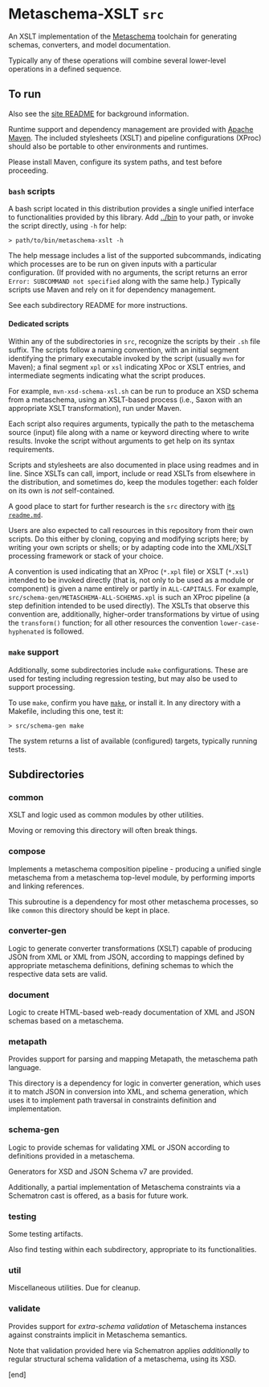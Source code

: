 # Metaschema-XSLT `src`

An XSLT implementation of the [Metaschema](https://pages.nist.gov/metaschema) toolchain for generating schemas, converters, and model documentation.

Typically any of these operations will combine several lower-level operations in a defined sequence.

## To run

Also see the [site README](../README.md) for background information.

Runtime support and dependency management are provided with [Apache Maven](https://maven.apache.org/). The included stylesheets (XSLT) and pipeline configurations (XProc) should also be portable to other environments and runtimes.

Please install Maven, configure its system paths, and test before proceeding.

### `bash` scripts

A bash script located in this distribution provides a single unified interface to functionalities provided by this library. Add [../bin](../bin) to your path, or invoke the script directly, using `-h` for help:

```
> path/to/bin/metaschema-xslt -h
```

The help message includes a list of the supported subcommands, indicating which processes are to be run on given inputs with a particular configuration. (If provided with no arguments, the script returns an error `Error: SUBCOMMAND not specified` along with the same help.) Typically scripts use Maven and rely on it for dependency management.

See each subdirectory README for more instructions.

#### Dedicated scripts

Within any of the subdirectories in `src`, recognize the scripts by their `.sh` file suffix. The scripts follow a naming convention, with an initial segment identifying the primary executable invoked by the script (usually `mvn` for Maven); a final segment `xpl` or `xsl` indicating XPoc or XSLT entries, and intermediate segments indicating what the script produces.

For example, `mvn-xsd-schema-xsl.sh` can be run to produce an XSD schema from a metaschema, using an XSLT-based process (i.e., Saxon with an appropriate XSLT transformation), run under Maven.

Each script also requires arguments, typically the path to the metaschema source (input) file along with a name or keyword directing where to write results. Invoke the script without arguments to get help on its syntax requirements.

Scripts and stylesheets are also documented in place using readmes and in line. Since XSLTs can call, import, include or read XSLTs from elsewhere in the distribution, and sometimes do, keep the modules together: each folder on its own is *not* self-contained.

A good place to start for further research is the `src` directory with [its `readme.md`](src/README.md).

Users are also expected to call resources in this repository from their own scripts. Do this either by cloning, copying and modifying scripts here; by writing your own scripts or shells; or by adapting code into the XML/XSLT processing framework or stack of your choice.

A convention is used indicating that an XProc (`*.xpl` file) or XSLT (`*.xsl`) intended to be invoked directly (that is, not only to be used as a module or component) is given a name entirely or partly in `ALL-CAPITALS`. For example, `src/schema-gen/METASCHEMA-ALL-SCHEMAS.xpl` is such an XProc pipeline (a step definition intended to be used directly). The XSLTs that observe this convention are, additionally, higher-order transformations by virtue of using the `transform()` function; for all other resources the convention `lower-case-hyphenated` is followed.

### `make` support

Additionally, some subdirectories include `make` configurations. These are used for testing including regression testing, but may also be used to support processing.

To use `make`, confirm you have [`make`](https://www.gnu.org/software/make/), or install it. In any directory with a Makefile, including this one, test it:

```
> src/schema-gen make
```

The system returns a list of available (configured) targets, typically running tests.

## Subdirectories

### common

XSLT and logic used as common modules by other utilities.

Moving or removing this directory will often break things.

### compose

Implements a metaschema composition pipeline - producing a unified single metaschema from a metaschema top-level module, by performing imports and linking references.

This subroutine is a dependency for most other metaschema processes, so like `common` this directory should be kept in place.

### converter-gen

Logic to generate converter transformations (XSLT) capable of producing JSON from XML or XML from JSON, according to mappings defined by appropriate metaschema definitions, defining schemas to which the respective data sets are valid.

### document

Logic to create HTML-based web-ready documentation of XML and JSON schemas based on a metaschema.

### metapath

Provides support for parsing and mapping Metapath, the metaschema path language.

This directory is a dependency for logic in converter generation, which uses it to match JSON in conversion into XML, and schema generation, which uses it to implement path traversal in constraints definition and implementation. 

### schema-gen

Logic to provide schemas for validating XML or JSON according to definitions provided in a metaschema.

Generators for XSD and JSON Schema v7 are provided.

Additionally, a partial implementation of Metaschema constraints via a Schematron cast is offered, as a basis for future work.

### testing

Some testing artifacts.

Also find testing within each subdirectory, appropriate to its functionalities.

### util

Miscellaneous utilities. Due for cleanup.

### validate

Provides support for *extra-schema validation* of Metaschema instances against constraints implicit in Metaschema semantics.

Note that validation provided here via Schematron applies *additionally* to regular structural schema validation of a metaschema, using its XSD.

[end]
